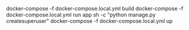 docker-compose -f docker-compose.local.yml build
docker-compose -f docker-compose.local.yml run app sh -c "python manage.py createsuperuser"
docker-compose -f docker-compose.local.yml up